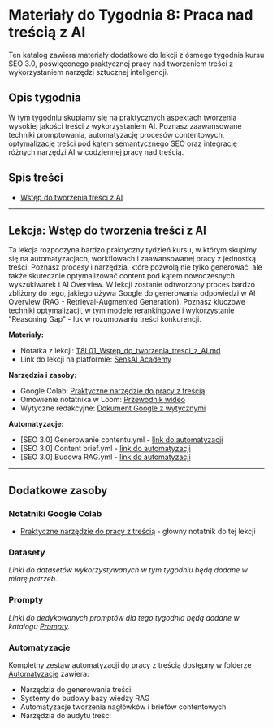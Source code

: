 # Materiały do Tygodnia 8: Praca nad treścią z AI

Ten katalog zawiera materiały dodatkowe do lekcji z ósmego tygodnia kursu SEO 3.0, poświęconego praktycznej pracy nad tworzeniem treści z wykorzystaniem narzędzi sztucznej inteligencji.

## Opis tygodnia

W tym tygodniu skupiamy się na praktycznych aspektach tworzenia wysokiej jakości treści z wykorzystaniem AI. Poznasz zaawansowane techniki promptowania, automatyzację procesów contentowych, optymalizację treści pod kątem semantycznego SEO oraz integrację różnych narzędzi AI w codziennej pracy nad treścią.

## Spis treści

- [Wstęp do tworzenia treści z AI](#lekcja-wstęp-do-tworzenia-treści-z-ai)

---

## Lekcja: Wstęp do tworzenia treści z AI

Ta lekcja rozpoczyna bardzo praktyczny tydzień kursu, w którym skupimy się na automatyzacjach, workflowach i zaawansowanej pracy z jednostką treści. Poznasz procesy i narzędzia, które pozwolą nie tylko generować, ale także skutecznie optymalizować content pod kątem nowoczesnych wyszukiwarek i AI Overview. W lekcji zostanie odtworzony proces bardzo zbliżony do tego, jakiego używa Google do generowania odpowiedzi w AI Overview (RAG - Retrieval-Augmented Generation). Poznasz kluczowe techniki optymalizacji, w tym modele rerankingowe i wykorzystanie "Reasoning Gap" - luk w rozumowaniu treści konkurencji.

**Materiały:**
- Notatka z lekcji: [T8L01_Wstep_do_tworzenia_tresci_z_AI.md](./Dokumenty/T8L01_Wstep_do_tworzenia_tresci_z_AI.md)
- Link do lekcji na platformie: [SensAI Academy](https://learn.sensai.academy/next/public/lesson/349)

**Narzędzia i zasoby:**
- Google Colab: [Praktyczne narzędzie do pracy z treścią](https://colab.research.google.com/drive/1jaCTMhvxX4t3oHJMjQZFIsrc8IVUUryU?usp=sharing)
- Omówienie notatnika w Loom: [Przewodnik wideo](https://www.loom.com/share/b36891b9d36c42a58397b35d1ef41387)
- Wytyczne redakcyjne: [Dokument Google z wytycznymi](https://docs.google.com/document/d/1TglwJ80mAU7tfNjybTgRyXX9sklKanV_uDqvqDcDUCI/edit?usp=sharing)

**Automatyzacje:**
- [SEO 3.0] Generowanie contentu.yml - [link do automatyzacji](../../Automatyzacje/[SEO%203.0]%20Generowanie%20contentu.yml)
- [SEO 3.0] Content brief.yml - [link do automatyzacji](../../Automatyzacje/[SEO%203.0]%20Content%20brief.yml)
- [SEO 3.0] Budowa RAG.yml - [link do automatyzacji](../../Automatyzacje/[SEO%203.0]%20Budowa%20RAG.yml)

---

## Dodatkowe zasoby

### Notatniki Google Colab
- [Praktyczne narzędzie do pracy z treścią](https://colab.research.google.com/drive/1jaCTMhvxX4t3oHJMjQZFIsrc8IVUUryU?usp=sharing) - główny notatnik do tej lekcji

### Datasety
*Linki do datasetów wykorzystywanych w tym tygodniu będą dodane w miarę potrzeb.*

### Prompty
*Linki do dedykowanych promptów dla tego tygodnia będą dodane w katalogu [Prompty](../../Prompty/).*

### Automatyzacje
Kompletny zestaw automatyzacji do pracy z treścią dostępny w folderze [Automatyzacje](../../Automatyzacje/) zawiera:
- Narzędzia do generowania treści
- Systemy do budowy bazy wiedzy RAG
- Automatyzacje tworzenia nagłówków i briefów contentowych
- Narzędzia do audytu treści 